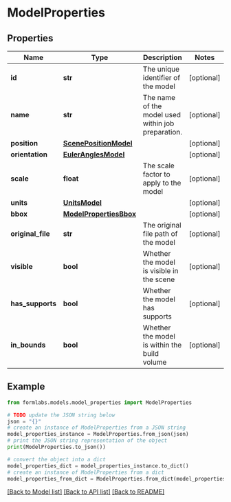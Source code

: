 # ModelProperties


## Properties

Name | Type | Description | Notes
------------ | ------------- | ------------- | -------------
**id** | **str** | The unique identifier of the model | [optional] 
**name** | **str** | The name of the model used within job preparation. | [optional] 
**position** | [**ScenePositionModel**](ScenePositionModel.md) |  | [optional] 
**orientation** | [**EulerAnglesModel**](EulerAnglesModel.md) |  | [optional] 
**scale** | **float** | The scale factor to apply to the model | [optional] 
**units** | [**UnitsModel**](UnitsModel.md) |  | [optional] 
**bbox** | [**ModelPropertiesBbox**](ModelPropertiesBbox.md) |  | [optional] 
**original_file** | **str** | The original file path of the model | [optional] 
**visible** | **bool** | Whether the model is visible in the scene | [optional] 
**has_supports** | **bool** | Whether the model has supports | [optional] 
**in_bounds** | **bool** | Whether the model is within the build volume | [optional] 

## Example

```python
from formlabs.models.model_properties import ModelProperties

# TODO update the JSON string below
json = "{}"
# create an instance of ModelProperties from a JSON string
model_properties_instance = ModelProperties.from_json(json)
# print the JSON string representation of the object
print(ModelProperties.to_json())

# convert the object into a dict
model_properties_dict = model_properties_instance.to_dict()
# create an instance of ModelProperties from a dict
model_properties_from_dict = ModelProperties.from_dict(model_properties_dict)
```
[[Back to Model list]](../README.md#documentation-for-models) [[Back to API list]](../README.md#documentation-for-api-endpoints) [[Back to README]](../README.md)


